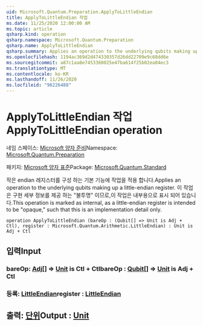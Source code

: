 ```yaml
---
uid: Microsoft.Quantum.Preparation.ApplyToLittleEndian
title: ApplyToLittleEndian 작업
ms.date: 11/25/2020 12:00:00 AM
ms.topic: article
qsharp.kind: operation
qsharp.namespace: Microsoft.Quantum.Preparation
qsharp.name: ApplyToLittleEndian
qsharp.summary: Applies an operation to the underlying qubits making up a little-endian register. This operation is marked as internal, as a little-endian register is intended to be "opaque," such that this is an implementation detail only.
ms.openlocfilehash: 1194ac369d2d474330357d26dd22709e9c68dd6e
ms.sourcegitcommit: a87c1aa8e7453360025e47ba614f25b02ea84ec3
ms.translationtype: MT
ms.contentlocale: ko-KR
ms.lasthandoff: 11/26/2020
ms.locfileid: "96226488"
---
```

# <a name="applytolittleendian-operation"></a><span data-ttu-id="5e742-102">ApplyToLittleEndian 작업</span><span class="sxs-lookup"><span data-stu-id="5e742-102">ApplyToLittleEndian operation</span></span>

<span data-ttu-id="5e742-103">네임 스페이스: [Microsoft 양자 준비](xref:Microsoft.Quantum.Preparation)</span><span class="sxs-lookup"><span data-stu-id="5e742-103">Namespace: [Microsoft.Quantum.Preparation](xref:Microsoft.Quantum.Preparation)</span></span>

<span data-ttu-id="5e742-104">패키지: [Microsoft 양자 표준](https://nuget.org/packages/Microsoft.Quantum.Standard)</span><span class="sxs-lookup"><span data-stu-id="5e742-104">Package: [Microsoft.Quantum.Standard](https://nuget.org/packages/Microsoft.Quantum.Standard)</span></span>


<span data-ttu-id="5e742-105">작은 endian 레지스터를 구성 하는 기본 기능에 작업을 적용 합니다.</span><span class="sxs-lookup"><span data-stu-id="5e742-105">Applies an operation to the underlying qubits making up a little-endian register.</span></span> <span data-ttu-id="5e742-106">이 작업은 구현 세부 정보를 제공 하는 "불투명" 이므로,이 작업은 내부용으로 표시 되어 있습니다.</span><span class="sxs-lookup"><span data-stu-id="5e742-106">This operation is marked as internal, as a little-endian register is intended to be "opaque," such that this is an implementation detail only.</span></span>

```qsharp
operation ApplyToLittleEndian (bareOp : (Qubit[] => Unit is Adj + Ctl), register : Microsoft.Quantum.Arithmetic.LittleEndian) : Unit is Adj + Ctl
```


## <a name="input"></a><span data-ttu-id="5e742-107">입력</span><span class="sxs-lookup"><span data-stu-id="5e742-107">Input</span></span>

### <a name="bareop--qubit--unit--is-adj--ctl"></a><span data-ttu-id="5e742-108">bareOp: [Adj](xref:microsoft.quantum.lang-ref.qubit)[] => [Unit](xref:microsoft.quantum.lang-ref.unit)  is Ctl + Ctl</span><span class="sxs-lookup"><span data-stu-id="5e742-108">bareOp : [Qubit](xref:microsoft.quantum.lang-ref.qubit)[] => [Unit](xref:microsoft.quantum.lang-ref.unit)  is Adj + Ctl</span></span>




### <a name="register--littleendian"></a><span data-ttu-id="5e742-109">등록: [LittleEndian](xref:Microsoft.Quantum.Arithmetic.LittleEndian)</span><span class="sxs-lookup"><span data-stu-id="5e742-109">register : [LittleEndian](xref:Microsoft.Quantum.Arithmetic.LittleEndian)</span></span>





## <a name="output--unit"></a><span data-ttu-id="5e742-110">출력: [단위](xref:microsoft.quantum.lang-ref.unit)</span><span class="sxs-lookup"><span data-stu-id="5e742-110">Output : [Unit](xref:microsoft.quantum.lang-ref.unit)</span></span>

